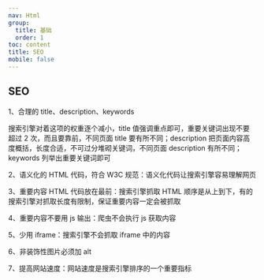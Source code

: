 ```yaml
---
nav: Html
group:
  title: 基础
  order: 1
toc: content
title: SEO
mobile: false
---
```


## SEO

1、合理的 title、description、keywords

搜索引擎对着这项的权重逐个减小，title 值强调重点即可，重要关键词出现不要超过 2 次，而且要靠前，不同页面 title 要有所不同；description 把页面内容高度概括，长度合适，不可过分堆砌关键词，不同页面 description 有所不同；keywords 列举出重要关键词即可

2、语义化的 HTML 代码，符合 W3C 规范：语义化代码让搜索引擎容易理解网页

3、重要内容 HTML 代码放在最前：搜索引擎抓取 HTML 顺序是从上到下，有的搜索引擎对抓取长度有限制，保证重要内容一定会被抓取

4、重要内容不要用 js 输出：爬虫不会执行 js 获取内容

5、少用 iframe：搜索引擎不会抓取 iframe 中的内容

6、非装饰性图片必须加 alt

7、提高网站速度：网站速度是搜索引擎排序的一个重要指标
